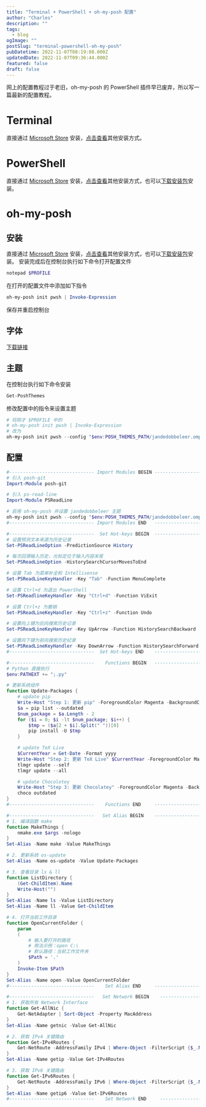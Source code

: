 ```yaml
---
title: "Terminal + PowerShell + oh-my-posh 配置"
author: "Charles"
description: ""
tags:
  - blog
ogImage: ""
postSlug: "terminal-powershell-oh-my-posh"
pubDatetime: 2022-11-07T08:19:08.000Z
updatedDate: 2022-11-07T09:36:44.000Z
featured: false
draft: false
---
```


网上的配置教程过于老旧，oh-my-posh 的 PowerShell 插件早已废弃，所以写一篇最新的配置教程。

# Terminal

直接通过 [Microsoft Store](https://apps.microsoft.com/store/detail/windows-terminal/9N0DX20HK701?hl=zh-cn&gl=cn) 安装，[点击查看](https://github.com/microsoft/terminal)其他安装方式。

# PowerShell

直接通过 [Microsoft Store](https://apps.microsoft.com/store/detail/powershell/9MZ1SNWT0N5D) 安装，[点击查看](https://learn.microsoft.com/zh-cn/powershell/scripting/install/installing-powershell-on-windows?view=powershell-7.2)其他安装方式，也可以[下载安装包](https://github.com/PowerShell/PowerShell)安装。

# oh-my-posh

## 安装

直接通过 [Microsoft Store](https://apps.microsoft.com/store/detail/ohmyposh/XP8K0HKJFRXGCK) 安装，[点击查看](https://ohmyposh.dev/docs/installation/windows)其他安装方式，也可以[下载安装包](https://github.com/JanDeDobbeleer/oh-my-posh/releases)安装。
安装完成后在控制台执行如下命令打开配置文件

```powershell
notepad $PROFILE
```

在打开的配置文件中添加如下指令

```powershell
oh-my-posh init pwsh | Invoke-Expression
```

保存并重启控制台

## 字体

[下载链接](https://www.nerdfonts.com/font-downloads)

## 主题

在控制台执行如下命令安装

```powershell
Get-PoshThemes
```

修改配置中的指令来设置主题

```powershell
# 将刚才 $PROFILE 中的
# oh-my-posh init pwsh | Invoke-Expression
# 改为
oh-my-posh init pwsh --config "$env:POSH_THEMES_PATH/jandedobbeleer.omp.json" | Invoke-Expression
```

## 配置

```powershell
#------------------------------- Import Modules BEGIN -------------------------------
# 引入 posh-git
Import-Module posh-git

# 引入 ps-read-line
Import-Module PSReadLine

# 启用 oh-my-posh 并设置 jandedobbeleer 主题
oh-my-posh init pwsh --config "$env:POSH_THEMES_PATH/jandedobbeleer.omp.json" | Invoke-Expression
#------------------------------- Import Modules END   -------------------------------

#-------------------------------  Set Hot-keys BEGIN  -------------------------------
# 设置预测文本来源为历史记录
Set-PSReadLineOption -PredictionSource History

# 每次回溯输入历史，光标定位于输入内容末尾
Set-PSReadLineOption -HistorySearchCursorMovesToEnd

# 设置 Tab 为菜单补全和 Intellisense
Set-PSReadLineKeyHandler -Key "Tab" -Function MenuComplete

# 设置 Ctrl+d 为退出 PowerShell
Set-PSReadlineKeyHandler -Key "Ctrl+d" -Function ViExit

# 设置 Ctrl+z 为撤销
Set-PSReadLineKeyHandler -Key "Ctrl+z" -Function Undo

# 设置向上键为后向搜索历史记录
Set-PSReadLineKeyHandler -Key UpArrow -Function HistorySearchBackward

# 设置向下键为前向搜索历史纪录
Set-PSReadLineKeyHandler -Key DownArrow -Function HistorySearchForward
#-------------------------------  Set Hot-keys END    -------------------------------

#-------------------------------    Functions BEGIN   -------------------------------
# Python 直接执行
$env:PATHEXT += ";.py"

# 更新系统组件
function Update-Packages {
	# update pip
	Write-Host "Step 1: 更新 pip" -ForegroundColor Magenta -BackgroundColor Cyan
	$a = pip list --outdated
	$num_package = $a.Length - 2
	for ($i = 0; $i -lt $num_package; $i++) {
		$tmp = ($a[2 + $i].Split(" "))[0]
		pip install -U $tmp
	}

	# update TeX Live
	$CurrentYear = Get-Date -Format yyyy
	Write-Host "Step 2: 更新 TeX Live" $CurrentYear -ForegroundColor Magenta -BackgroundColor Cyan
	tlmgr update --self
	tlmgr update --all

	# update Chocolotey
	Write-Host "Step 3: 更新 Chocolatey" -ForegroundColor Magenta -BackgroundColor Cyan
	choco outdated
}
#-------------------------------    Functions END     -------------------------------

#-------------------------------   Set Alias BEGIN    -------------------------------
# 1. 编译函数 make
function MakeThings {
	nmake.exe $args -nologo
}
Set-Alias -Name make -Value MakeThings

# 2. 更新系统 os-update
Set-Alias -Name os-update -Value Update-Packages

# 3. 查看目录 ls & ll
function ListDirectory {
	(Get-ChildItem).Name
	Write-Host("")
}
Set-Alias -Name ls -Value ListDirectory
Set-Alias -Name ll -Value Get-ChildItem

# 4. 打开当前工作目录
function OpenCurrentFolder {
	param
	(
		# 输入要打开的路径
		# 用法示例：open C:\
		# 默认路径：当前工作文件夹
		$Path = '.'
	)
	Invoke-Item $Path
}
Set-Alias -Name open -Value OpenCurrentFolder
#-------------------------------    Set Alias END     -------------------------------

#-------------------------------   Set Network BEGIN    -------------------------------
# 1. 获取所有 Network Interface
function Get-AllNic {
	Get-NetAdapter | Sort-Object -Property MacAddress
}
Set-Alias -Name getnic -Value Get-AllNic

# 2. 获取 IPv4 关键路由
function Get-IPv4Routes {
	Get-NetRoute -AddressFamily IPv4 | Where-Object -FilterScript {$_.NextHop -ne '0.0.0.0'}
}
Set-Alias -Name getip -Value Get-IPv4Routes

# 3. 获取 IPv6 关键路由
function Get-IPv6Routes {
	Get-NetRoute -AddressFamily IPv6 | Where-Object -FilterScript {$_.NextHop -ne '::'}
}
Set-Alias -Name getip6 -Value Get-IPv6Routes
#-------------------------------    Set Network END     -------------------------------
```

